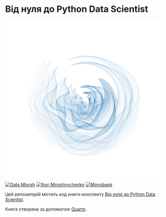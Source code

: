 # Від нуля до Python Data Scientist

![](https://raw.githubusercontent.com/Aranaur/py4ds/main/cover_transparent.png)

[![Data Miorsh](https://img.shields.io/badge/Telegram-2CA5E0?style=for-the-badge&logo=telegram&logoColor=white)](https://t.me/araprof) [![Ihor Miroshnychenko](https://img.shields.io/badge/LinkedIn-0077B5?style=for-the-badge&logo=linkedin&logoColor=white)](https://www.linkedin.com/in/ihormiroshnychenko/) [![Monobank](https://img.shields.io/badge/sponsor-30363D?style=for-the-badge&logo=GitHub-Sponsors&logoColor=#white)](https://send.monobank.ua/jar/3rgj2uzZTs)

Цей репозиторій містить код книги-конспекту [Від нуля до Python Data Scientist](https://aranaur.github.io/py4ds/).

Книга створена за допомогою [Quarto](https://quarto.org/).
